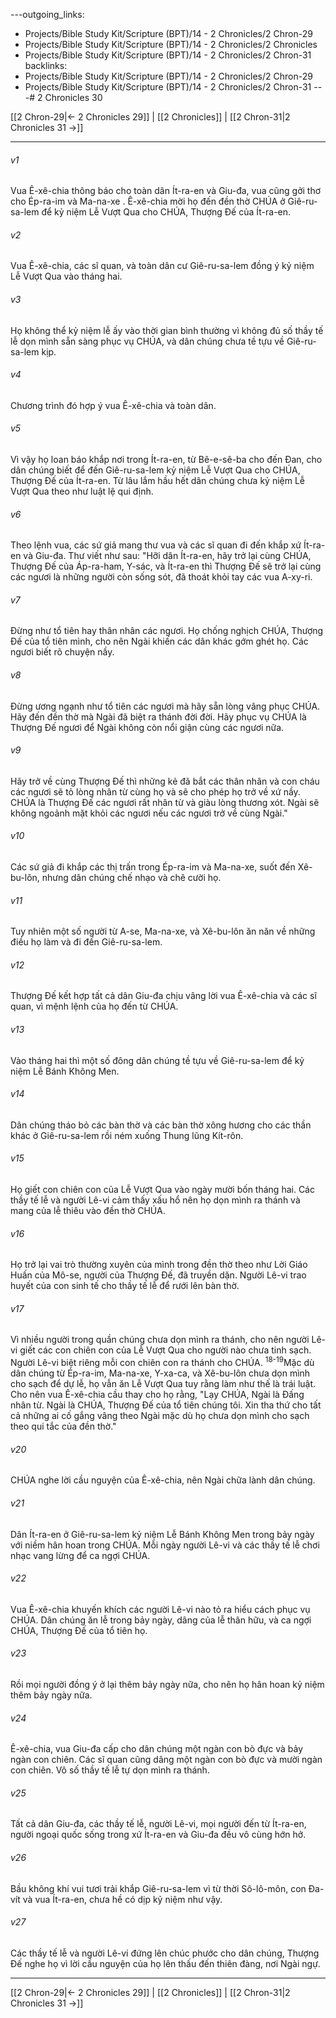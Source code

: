 ---outgoing_links:
  - Projects/Bible Study Kit/Scripture (BPT)/14 - 2 Chronicles/2 Chron-29
  - Projects/Bible Study Kit/Scripture (BPT)/14 - 2 Chronicles/2 Chronicles
  - Projects/Bible Study Kit/Scripture (BPT)/14 - 2 Chronicles/2 Chron-31
backlinks:
  - Projects/Bible Study Kit/Scripture (BPT)/14 - 2 Chronicles/2 Chron-29
  - Projects/Bible Study Kit/Scripture (BPT)/14 - 2 Chronicles/2 Chron-31
---# 2 Chronicles 30

[[2 Chron-29|← 2 Chronicles 29]] | [[2 Chronicles]] | [[2 Chron-31|2 Chronicles 31 →]]
***



###### v1 
Vua Ê-xê-chia thông báo cho toàn dân Ít-ra-en và Giu-đa, vua cũng gởi thơ cho Ép-ra-im và Ma-na-xe . Ê-xê-chia mời họ đến đền thờ CHÚA ở Giê-ru-sa-lem để kỷ niệm Lễ Vượt Qua cho CHÚA, Thượng Đế của Ít-ra-en. 

###### v2 
Vua Ê-xê-chia, các sĩ quan, và toàn dân cư Giê-ru-sa-lem đồng ý kỷ niệm Lễ Vượt Qua vào tháng hai. 

###### v3 
Họ không thể kỷ niệm lễ ấy vào thời gian bình thường vì không đủ số thầy tế lễ dọn mình sẵn sàng phục vụ CHÚA, và dân chúng chưa tề tựu về Giê-ru-sa-lem kịp. 

###### v4 
Chương trình đó hợp ý vua Ê-xê-chia và toàn dân. 

###### v5 
Vì vậy họ loan báo khắp nơi trong Ít-ra-en, từ Bê-e-sê-ba cho đến Đan, cho dân chúng biết để đến Giê-ru-sa-lem kỷ niệm Lễ Vượt Qua cho CHÚA, Thượng Đế của Ít-ra-en. Từ lâu lắm hầu hết dân chúng chưa kỷ niệm Lễ Vượt Qua theo như luật lệ qui định. 

###### v6 
Theo lệnh vua, các sứ giả mang thư vua và các sĩ quan đi đến khắp xứ Ít-ra-en và Giu-đa. Thư viết như sau: "Hỡi dân Ít-ra-en, hãy trở lại cùng CHÚA, Thượng Đế của Áp-ra-ham, Y-sác, và Ít-ra-en thì Thượng Đế sẽ trở lại cùng các ngươi là những người còn sống sót, đã thoát khỏi tay các vua A-xy-ri. 

###### v7 
Đừng như tổ tiên hay thân nhân các ngươi. Họ chống nghịch CHÚA, Thượng Đế của tổ tiên mình, cho nên Ngài khiến các dân khác gớm ghét họ. Các ngươi biết rõ chuyện nầy. 

###### v8 
Đừng ương ngạnh như tổ tiên các ngươi mà hãy sẵn lòng vâng phục CHÚA. Hãy đến đền thờ mà Ngài đã biệt ra thánh đời đời. Hãy phục vụ CHÚA là Thượng Đế ngươi để Ngài không còn nổi giận cùng các ngươi nữa. 

###### v9 
Hãy trở về cùng Thượng Đế thì những kẻ đã bắt các thân nhân và con cháu các ngươi sẽ tỏ lòng nhân từ cùng họ và sẽ cho phép họ trở về xứ nầy. CHÚA là Thượng Đế các ngươi rất nhân từ và giàu lòng thương xót. Ngài sẽ không ngoảnh mặt khỏi các ngươi nếu các ngươi trở về cùng Ngài." 

###### v10 
Các sứ giả đi khắp các thị trấn trong Ép-ra-im và Ma-na-xe, suốt đến Xê-bu-lôn, nhưng dân chúng chế nhạo và chê cười họ. 

###### v11 
Tuy nhiên một số người từ A-se, Ma-na-xe, và Xê-bu-lôn ăn năn về những điều họ làm và đi đến Giê-ru-sa-lem. 

###### v12 
Thượng Đế kết hợp tất cả dân Giu-đa chịu vâng lời vua Ê-xê-chia và các sĩ quan, vì mệnh lệnh của họ đến từ CHÚA. 

###### v13 
Vào tháng hai thì một số đông dân chúng tề tựu về Giê-ru-sa-lem để kỷ niệm Lễ Bánh Không Men. 

###### v14 
Dân chúng tháo bỏ các bàn thờ và các bàn thờ xông hương cho các thần khác ở Giê-ru-sa-lem rồi ném xuống Thung lũng Kít-rôn. 

###### v15 
Họ giết con chiên con của Lễ Vượt Qua vào ngày mười bốn tháng hai. Các thầy tế lễ và người Lê-vi cảm thấy xấu hổ nên họ dọn mình ra thánh và mang của lễ thiêu vào đền thờ CHÚA. 

###### v16 
Họ trở lại vai trò thường xuyên của mình trong đền thờ theo như Lời Giáo Huấn của Mô-se, người của Thượng Đế, đã truyền dặn. Người Lê-vi trao huyết của con sinh tế cho thầy tế lễ để rưới lên bàn thờ. 

###### v17 
Vì nhiều người trong quần chúng chưa dọn mình ra thánh, cho nên người Lê-vi giết các con chiên con của Lễ Vượt Qua cho người nào chưa tinh sạch. Người Lê-vi biệt riêng mỗi con chiên con ra thánh cho CHÚA. <sup class="versenum">18-19</sup>Mặc dù dân chúng từ Ép-ra-im, Ma-na-xe, Y-xa-ca, và Xê-bu-lôn chưa dọn mình cho sạch để dự lễ, họ vẫn ăn Lễ Vượt Qua tuy rằng làm như thế là trái luật. Cho nên vua Ê-xê-chia cầu thay cho họ rằng, "Lạy CHÚA, Ngài là Đấng nhân từ. Ngài là CHÚA, Thượng Đế của tổ tiên chúng tôi. Xin tha thứ cho tất cả những ai cố gắng vâng theo Ngài mặc dù họ chưa dọn mình cho sạch theo qui tắc của đền thờ." 

###### v20 
CHÚA nghe lời cầu nguyện của Ê-xê-chia, nên Ngài chữa lành dân chúng. 

###### v21 
Dân Ít-ra-en ở Giê-ru-sa-lem kỷ niệm Lễ Bánh Không Men trong bảy ngày với niềm hân hoan trong CHÚA. Mỗi ngày người Lê-vi và các thầy tế lễ chơi nhạc vang lừng để ca ngợi CHÚA. 

###### v22 
Vua Ê-xê-chia khuyến khích các người Lê-vi nào tỏ ra hiểu cách phục vụ CHÚA. Dân chúng ăn lễ trong bảy ngày, dâng của lễ thân hữu, và ca ngợi CHÚA, Thượng Đế của tổ tiên họ. 

###### v23 
Rồi mọi người đồng ý ở lại thêm bảy ngày nữa, cho nên họ hân hoan kỷ niệm thêm bảy ngày nữa. 

###### v24 
Ê-xê-chia, vua Giu-đa cấp cho dân chúng một ngàn con bò đực và bảy ngàn con chiên. Các sĩ quan cũng dâng một ngàn con bò đực và mười ngàn con chiên. Vô số thầy tế lễ tự dọn mình ra thánh. 

###### v25 
Tất cả dân Giu-đa, các thầy tế lễ, người Lê-vi, mọi người đến từ Ít-ra-en, người ngoại quốc sống trong xứ Ít-ra-en và Giu-đa đều vô cùng hớn hở. 

###### v26 
Bầu không khí vui tươi trải khắp Giê-ru-sa-lem vì từ thời Sô-lô-môn, con Đa-vít và vua Ít-ra-en, chưa hề có dịp kỷ niệm như vậy. 

###### v27 
Các thầy tế lễ và người Lê-vi đứng lên chúc phước cho dân chúng, Thượng Đế nghe họ vì lời cầu nguyện của họ lên thấu đến thiên đàng, nơi Ngài ngự.

***
[[2 Chron-29|← 2 Chronicles 29]] | [[2 Chronicles]] | [[2 Chron-31|2 Chronicles 31 →]]
